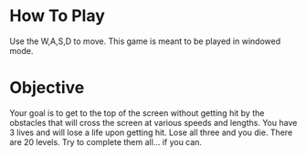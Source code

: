 # How To Play

Use the W,A,S,D to move. This game is meant to be played in windowed mode.

# Objective

Your goal is to get to the top of the screen without getting hit by the obstacles that will cross the screen at various speeds and lengths. You have 3 lives and will lose a life upon getting hit. Lose all three and you die. There are 20 levels. Try to complete them all... if you can.
